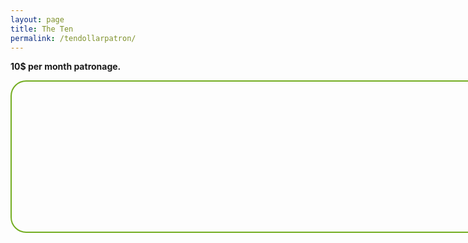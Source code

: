 ```yaml
---
layout: page
title: The Ten
permalink: /tendollarpatron/
---
```

<strong>10$ per month patronage.</strong>
<div id="paypal-button-container-P-8GH618672N746935YMDKMW5Q" style="border-radius: 25px;
                            border: 2px solid #73AD21;
                            padding: 20px;
                            width: 80vw;
                            height: 200px;"></div>
<script src="https://www.paypal.com/sdk/js?client-id=AWUGJ1f2zd3MOq6tljQpNyx7U7oGNSR8aYAeJiAFnvfanpPVWOuCTYsdXlnBKVsDV4ArMGSlcNRjQoqJ&vault=true&intent=subscription" data-sdk-integration-source="button-factory"></script>
<script>
  paypal.Buttons({
      style: {
          shape: 'pill',
          color: 'silver',
          layout: 'vertical',
          label: 'subscribe'
      },
      createSubscription: function(data, actions) {
        return actions.subscription.create({
          /* Creates the subscription */
          plan_id: 'P-8GH618672N746935YMDKMW5Q'
        });
      },
      onApprove: function(data, actions) {
        alert(data.subscriptionID); // You can add optional success message for the subscriber here
      }
  }).render('#paypal-button-container-P-8GH618672N746935YMDKMW5Q'); // Renders the PayPal button
</script>
<br>
<br>
<br>
